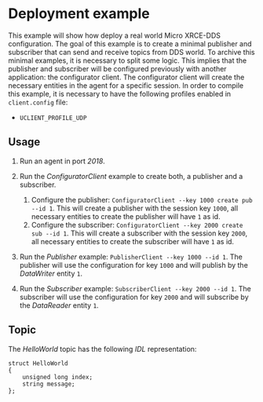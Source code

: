 # Deployment example

This example will show how deploy a real world Micro XRCE-DDS configuration.
The goal of this example is to create a minimal publisher and subscriber that can send and receive topics from DDS world.
To archive this minimal examples, it is necessary to split some logic.
This implies that the publisher and subscriber will be configured previously with another application: the configurator client.
The configurator client will create the necessary entities in the agent for a specific session.
In order to compile this example, it is necessary to have the following profiles enabled in `client.config` file:

- `UCLIENT_PROFILE_UDP`

## Usage

1. Run an agent in port *2018*.
2. Run the *ConfiguratorClient* example to create both, a publisher and a subscriber.
   1. Configure the publisher: `ConfiguratorClient --key 1000 create pub --id 1`.
      This will create a publisher with the session key `1000`, all necessary entities to create the publisher will have `1` as id.
   2. Configure the subscriber: `ConfiguratorClient --key 2000 create sub --id 1`.
      This will create a subscriber with the session key `2000`, all necessary entities to create the subscriber will have `1` as id.

3. Run the *Publisher* example: `PublisherClient --key 1000 --id 1`.
   The publisher will use the configuration for key `1000` and will publish by the *DataWriter* entity `1`.

4. Run the *Subscriber* example: `SubscriberClient --key 2000 --id 1`.
   The subscriber will use the configuration for key `2000` and will subscribe by the *DataReader* entity `1`.

## Topic

The *HelloWorld* topic has the following *IDL* representation:

```
struct HelloWorld
{
	unsigned long index;
	string message;
};
```

